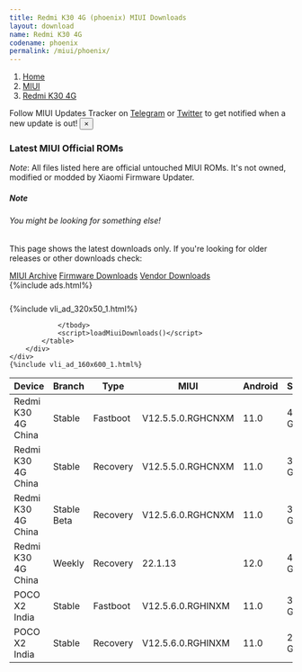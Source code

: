 ```yaml
---
title: Redmi K30 4G (phoenix) MIUI Downloads
layout: download
name: Redmi K30 4G
codename: phoenix
permalink: /miui/phoenix/
---
```

<nav aria-label="breadcrumb">
    <ol class="breadcrumb">
        <li class="breadcrumb-item"><a href="/">Home</a></li>
        <li class="breadcrumb-item"><a href="/miui/">MIUI</a></li>
        <li class="breadcrumb-item active" aria-current="page"><a href="/miui/phoenix/">Redmi K30 4G</a></li>
    </ol>
</nav>
<div class="alert alert-primary alert-dismissible fade show" role="alert">
    Follow MIUI Updates Tracker on <a href="https://t.me/MIUIUpdatesTracker" class="alert-link">Telegram</a>
     or <a href="https://twitter.com/MiFwUpdater" class="alert-link">Twitter</a> to get notified when a new update is out!
    <button type="button" class="close" data-dismiss="alert" aria-label="Close">
        <span aria-hidden="true">&times;</span>
    </button>
</div>

### Latest MIUI Official ROMs
*Note*: All files listed here are official untouched MIUI ROMs. It's not owned, modified or modded by Xiaomi Firmware Updater.
<div class="card">
  <div class="card-body">
    <h5 class="card-title">Note</h5>
    <h6 class="card-subtitle mb-2 text-muted">You might be looking for something else!</h6>
    <p class="card-text">This page shows the latest downloads only.
     If you're looking for older releases or other downloads check:</p>
    <a href="/archive/miui/phoenix/" class="card-link">MIUI Archive</a>
    <a href="/firmware/phoenix/" class="card-link">Firmware Downloads</a>
    <a href="/vendor/phoenix/" class="card-link">Vendor Downloads</a>
  </div>
</div>
{%include ads.html%}
<div class="row justify-content-center">
    <div class="col-10">
        <div class="table-responsive-md" style="margin-top: 25px;">
            {%include vli_ad_320x50_1.html%}
            <table id="miui" class="display dt-responsive nowrap compact table table-striped table-hover table-sm">
                <thead class="thead-dark">
                    <tr>
                        <th data-ref="device">Device</th>
                        <th data-ref="branch">Branch</th>
                        <th data-ref="type">Type</th>
                        <th data-ref="miui">MIUI</th>
                        <th data-ref="android">Android</th>
                        <th data-ref="size">Size</th>
                        <th data-ref="size">Date</th>
                        <th data-ref="link">Link</th>
                    </tr>
                </thead>
                <tbody>
                <tr><td>Redmi K30 4G China</td><td>Stable</td><td>Fastboot</td><td>V12.5.5.0.RGHCNXM</td><td>11.0</td><td>4.4 GB</td><td>2021-10-27</td><td><a href="/miui/phoenix/stable/V12.5.5.0.RGHCNXM/">Download</a></td></tr>
<tr><td>Redmi K30 4G China</td><td>Stable</td><td>Recovery</td><td>V12.5.5.0.RGHCNXM</td><td>11.0</td><td>3.4 GB</td><td>2021-11-08</td><td><a href="/miui/phoenix/stable/V12.5.5.0.RGHCNXM/">Download</a></td></tr>
<tr><td>Redmi K30 4G China</td><td>Stable Beta</td><td>Recovery</td><td>V12.5.6.0.RGHCNXM</td><td>11.0</td><td>3.4 GB</td><td>2022-01-18</td><td><a href="/miui/phoenix/stable beta/V12.5.6.0.RGHCNXM/">Download</a></td></tr>
<tr><td>Redmi K30 4G China</td><td>Weekly</td><td>Recovery</td><td>22.1.13</td><td>12.0</td><td>4.2 GB</td><td>2022-01-13</td><td><a href="/miui/phoenix/weekly/22.1.13/">Download</a></td></tr>
<tr><td>POCO X2 India</td><td>Stable</td><td>Fastboot</td><td>V12.5.6.0.RGHINXM</td><td>11.0</td><td>3.4 GB</td><td>2021-11-23</td><td><a href="/miui/phoenixin/stable/V12.5.6.0.RGHINXM/">Download</a></td></tr>
<tr><td>POCO X2 India</td><td>Stable</td><td>Recovery</td><td>V12.5.6.0.RGHINXM</td><td>11.0</td><td>2.8 GB</td><td>2021-11-30</td><td><a href="/miui/phoenixin/stable/V12.5.6.0.RGHINXM/">Download</a></td></tr>

                </tbody>
                <script>loadMiuiDownloads()</script>
            </table>
        </div>
    </div>
    {%include vli_ad_160x600_1.html%}
</div>
